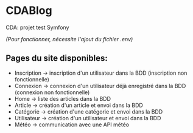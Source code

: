 # CDABlog
CDA: projet test Symfony

*(Pour fonctionner, nécessite l'ajout du fichier .env)*

## Pages du site disponibles:
- Inscription -> inscription d'un utilisateur dans la BDD (inscription non fonctionnelle)
- Connexion -> connexion d'un utilisateur déjà enregistré dans la BDD (connexion non fonctionnelle)
- Home -> liste des articles dans la BDD
- Article -> création d'un article et envoi dans la BDD
- Catégorie -> création d'une catégorie et envoi dans la BDD
- Utilisateur -> création d'un utilisateur et envoi dans la BDD
- Météo -> communication avec une API météo
